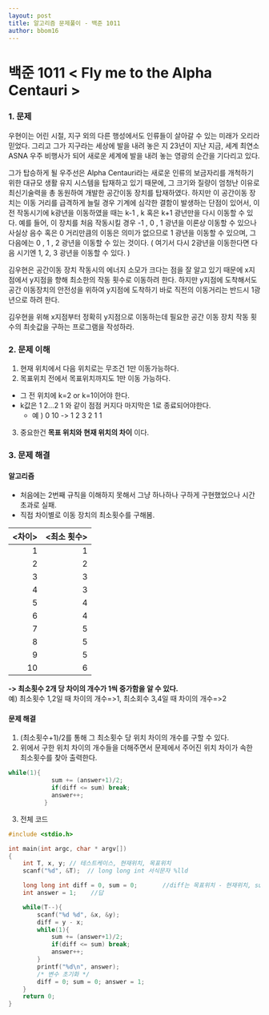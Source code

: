 ```yaml
---
layout: post
title: 알고리즘 문제풀이 - 백준 1011
author: bbom16
---
```


# **백준 1011 < Fly me to the Alpha Centauri >**

### 1. 문제
우현이는 어린 시절, 지구 외의 다른 행성에서도 인류들이 살아갈 수 있는 미래가 오리라 믿었다. 그리고 그가 지구라는 세상에 발을 내려 놓은 지 23년이 지난 지금, 세계 최연소 ASNA 우주 비행사가 되어 새로운 세계에 발을 내려 놓는 영광의 순간을 기다리고 있다.

그가 탑승하게 될 우주선은 Alpha Centauri라는 새로운 인류의 보금자리를 개척하기 위한 대규모 생활 유지 시스템을 탑재하고 있기 때문에, 그 크기와 질량이 엄청난 이유로 최신기술력을 총 동원하여 개발한 공간이동 장치를 탑재하였다. 하지만 이 공간이동 장치는 이동 거리를 급격하게 늘릴 경우 기계에 심각한 결함이 발생하는 단점이 있어서, 이전 작동시기에 k광년을 이동하였을 때는 k-1 , k 혹은 k+1 광년만을 다시 이동할 수 있다. 예를 들어, 이 장치를 처음 작동시킬 경우 -1 , 0 , 1 광년을 이론상 이동할 수 있으나 사실상 음수 혹은 0 거리만큼의 이동은 의미가 없으므로 1 광년을 이동할 수 있으며, 그 다음에는 0 , 1 , 2 광년을 이동할 수 있는 것이다. ( 여기서 다시 2광년을 이동한다면 다음 시기엔 1, 2, 3 광년을 이동할 수 있다. )


김우현은 공간이동 장치 작동시의 에너지 소모가 크다는 점을 잘 알고 있기 때문에 x지점에서 y지점을 향해 최소한의 작동 횟수로 이동하려 한다. 하지만 y지점에 도착해서도 공간 이동장치의 안전성을 위하여 y지점에 도착하기 바로 직전의 이동거리는 반드시 1광년으로 하려 한다.

김우현을 위해 x지점부터 정확히 y지점으로 이동하는데 필요한 공간 이동 장치 작동 횟수의 최솟값을 구하는 프로그램을 작성하라.

### 2. 문제 이해
1. 현재 위치에서 다음 위치로는 무조건 1만 이동가능하다.
2. 목표위치 전에서 목표위치까지도 1만 이동 가능하다.
  - 그 전 위치에 k=2 or k=1이어야 한다.
  - k값은 1 2...2 1 와 같이 점점 커지다 마지막은 1로 종료되어야한다.  
    - 예 ) 0 10 -> 1 2 3 2 1 1
3. 중요한건 **목표 위치와 현재 위치의 차이** 이다.

### 3. 문제 해결

#### **알고리즘**
- 처음에는 2번째 규칙을 이해하지 못해서 그냥 하나하나 구하게 구현했었으나 시간 초과로 실패.
- 직접 차이별로 이동 장치의 최소횟수를 구해봄.

| <차이>| <최소 횟수> |
|---:|---:|
| 1 | 1 |
| 2 | 2 |
| 3 | 3 |
| 4 | 3 |
| 5 | 4 |
| 6 | 4 |
| 7 | 5 |
| 8 | 5 |
| 9 | 5 |
| 10 | 6 |

**-> 최소횟수 2개 당 차이의 개수가 1씩 중가함을 알 수 있다.**  
예) 최소횟수 1,2일 때 차이의 개수=>1, 최소회수 3,4일 때 차이의 개수=>2

#### **문제 해결**
1. (최소횟수+1)/2를 통해 그 최소횟수 당 위치 차이의 개수를 구할 수 있다.
2. 위에서 구한 위치 차이의 개수들을 더해주면서 문제에서 주어진 위치 차이가 속한 최소횟수를 찾아 출력한다.
```c
while(1){
            sum += (answer+1)/2;
            if(diff <= sum) break;
            answer++;
          }
```

3. 전체 코드

```c
#include <stdio.h>

int main(int argc, char * argv[])
{
    int T, x, y; // 테스트케이스, 현재위치, 목표위치
    scanf("%d", &T);  // long long int 서식문자 %lld

    long long int diff = 0, sum = 0;       //diff는 목표위치 - 현재위치, sum은 diff와 같은 값을 찾아내기 위한 비교 변수
    int answer = 1;    //답

    while(T--){
        scanf("%d %d", &x, &y);
        diff = y - x;
        while(1){
            sum += (answer+1)/2;
            if(diff <= sum) break;
            answer++;
        }
        printf("%d\n", answer);
        /* 변수 초기화 */
        diff = 0; sum = 0; answer = 1;
    }
    return 0;
}

```
